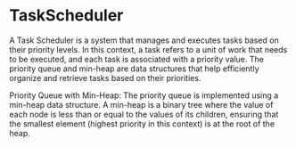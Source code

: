 # TaskScheduler

A Task Scheduler is a system that manages and executes tasks based on their priority levels. In 
this context, a task refers to a unit of work that needs to be executed, and each task is associated 
with a priority value. The priority queue and min-heap are data structures that help efficiently 
organize and retrieve tasks based on their priorities.

Priority Queue with Min-Heap: The priority queue is implemented using a min-heap data 
structure. A min-heap is a binary tree where the value of each node is less than or equal to the 
values of its children, ensuring that the smallest element (highest priority in this context) is at 
the root of the heap.

